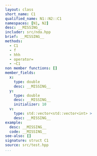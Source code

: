 ```yaml
---
layout: class
short_name: C1
qualified_name: N1::N2::C1
namespaces: [N1, N2]
desc: __MISSING__
includer: src/nda.hpp
brief: __MISSING__
methods:
  - C1
  - f
  - hhh
  - operator=
  - ~C1
non member functions: []
member_fields:
  x:
    type: double
    desc: __MISSING__
  y:
    type: double
    desc: __MISSING__
    initializer: 10
  v:
    type: std::vector<std::vector<int> >
    desc: __MISSING__
example:
  desc: __MISSING__
  code: __MISSING__
see-also: []
signature: struct C1
source: src/test.hpp
...
```

